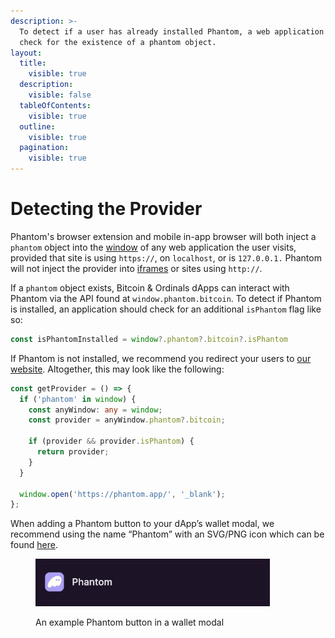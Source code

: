 ```yaml
---
description: >-
  To detect if a user has already installed Phantom, a web application should
  check for the existence of a phantom object.
layout:
  title:
    visible: true
  description:
    visible: false
  tableOfContents:
    visible: true
  outline:
    visible: true
  pagination:
    visible: true
---
```


# Detecting the Provider

Phantom's browser extension and mobile in-app browser will both inject a `phantom` object into the [window](https://developer.mozilla.org/en-US/docs/Web/API/Window) of any web application the user visits, provided that site is using `https://`, on `localhost`, or is `127.0.0.1.` Phantom will not inject the provider into [iframes](https://developer.mozilla.org/en-US/docs/Web/HTML/Element/iframe) or sites using `http://`.

If a `phantom` object exists, Bitcoin & Ordinals dApps can interact with Phantom via the API found at `window.phantom.bitcoin`. To detect if Phantom is installed, an application should check for an additional `isPhantom` flag like so:

```typescript
const isPhantomInstalled = window?.phantom?.bitcoin?.isPhantom
```

If Phantom is not installed, we recommend you redirect your users to [our website](https://phantom.app/). Altogether, this may look like the following:

```typescript
const getProvider = () => {
  if ('phantom' in window) {
    const anyWindow: any = window;
    const provider = anyWindow.phantom?.bitcoin;
   
    if (provider && provider.isPhantom) {
      return provider;
    }
  }

  window.open('https://phantom.app/', '_blank');
};
```

When adding a Phantom button to your dApp’s wallet modal, we recommend using the name “Phantom” with an SVG/PNG icon which can be found [here](https://docs.phantom.app/resources/assets).

<figure><img src="../.gitbook/assets/image (15).png" alt="" width="375"><figcaption><p>An example Phantom button in a wallet modal</p></figcaption></figure>
